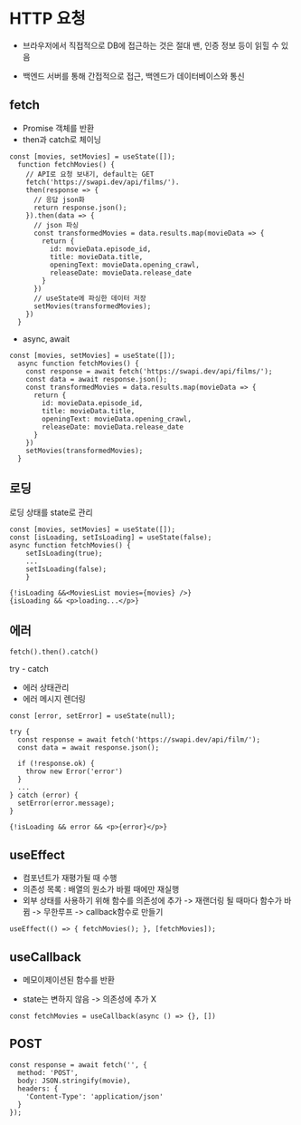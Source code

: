 # HTTP 요청

- 브라우저에서 직접적으로 DB에 접근하는 것은 절대 밴, 인증 정보 등이 읽힐 수 있음

- 백엔드 서버를 통해 간접적으로 접근, 백엔드가 데이터베이스와 통신

## fetch

- Promise 객체를 반환
- then과 catch로 체이닝

```react
const [movies, setMovies] = useState([]);
  function fetchMovies() {
    // API로 요청 보내기, default는 GET
    fetch('https://swapi.dev/api/films/').
    then(response => {
      // 응답 json화
      return response.json();
    }).then(data => {
      // json 파싱
      const transformedMovies = data.results.map(movieData => {
        return {
          id: movieData.episode_id,
          title: movieData.title,
          openingText: movieData.opening_crawl,
          releaseDate: movieData.release_date
        }
      })
      // useState에 파싱한 데이터 저장
      setMovies(transformedMovies);
    })
  }

```

- async, await

```react
const [movies, setMovies] = useState([]);
  async function fetchMovies() {
    const response = await fetch('https://swapi.dev/api/films/');
    const data = await response.json();
    const transformedMovies = data.results.map(movieData => {
      return {
        id: movieData.episode_id,
        title: movieData.title,
        openingText: movieData.opening_crawl,
        releaseDate: movieData.release_date
      }
    })
    setMovies(transformedMovies);
  }
```

## 로딩

로딩 상태를 state로 관리

```react
const [movies, setMovies] = useState([]);
const [isLoading, setIsLoading] = useState(false);
async function fetchMovies() {
    setIsLoading(true);
    ...
    setIsLoading(false);
    }

{!isLoading &&<MoviesList movies={movies} />}
{isLoading && <p>loading...</p>}
```

## 에러

```react
fetch().then().catch()
```

try - catch

- 에러 상태관리
- 에러 메시지 렌더링

```react
const [error, setError] = useState(null);

try {
  const response = await fetch('https://swapi.dev/api/film/');
  const data = await response.json();

  if (!response.ok) {
    throw new Error('error')
  }
  ...
} catch (error) {
  setError(error.message);
}
    
{!isLoading && error && <p>{error}</p>}
```

## useEffect

- 컴포넌트가 재평가될 때 수행
- 의존성 목록 : 배열의 원소가 바뀔 때에만 재실행
- 외부 상태를 사용하기 위해 함수를 의존성에 추가 -> 재랜더링 될 때마다 함수가 바뀜 -> 무한루프 -> callback함수로 만들기

```react
useEffect(() => { fetchMovies(); }, [fetchMovies]);
```

## useCallback

- 메모이제이션된 함수를 반환

- state는 변하지 않음 -> 의존성에 추가 X

```react
const fetchMovies = useCallback(async () => {}, [])
```

## POST

```react
const response = await fetch('', {
  method: 'POST',
  body: JSON.stringify(movie),
  headers: {
    'Content-Type': 'application/json'
  }
});
```

